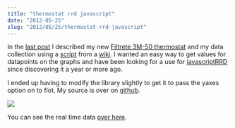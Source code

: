 ```yaml
--- 
title: "thermostat rrd javascript"
date: "2012-05-25"
slug: "2012/05/25/thermostat-rrd-javascript"
---
```

In the [last post](/2012/05/20/tweeting-thermostat/) I described my new [Filtrete 3M-50 thermostat](http://www.homedepot.com/buy/electrical-home-automation-security-home-automation-climate-control/filtrete-7-day-touchscreen-wifi-enabled-programmable-thermostat-with-backlight-182800.html) and my data collection using a [script](http://central.isaroach.com/wiki/index.php/Perl#Poller) from a [wiki](http://central.isaroach.com/wiki/index.php/Main_Page).  I wanted an easy way to get values for datapoints on the graphs and have been looking for a use for [javascriptRRD](http://javascriptrrd.sourceforge.net/) since discovering it a year or more ago.

I ended up having to modify the library slightly to get it to pass the yaxes option on to flot.  My source is over on [github](https://github.com/mikegrb/jsrrdthermostat).

<img src="/images/2012/jsthermrrd.png" />

You can see the real time data [over here](http://thegrebs.com/~michael/thermostat/jsrrd.html).

